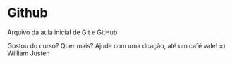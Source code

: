 
# Github
Arquivo da aula inicial de Git e GitHub

Gostou do curso? Quer mais? Ajude com uma doação, até um café vale! =)
William Justen
